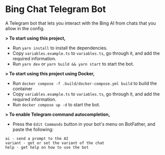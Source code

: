 # Bing Chat Telegram Bot

A Telegram bot that lets you interact with the Bing AI from chats that you allow in the config.

**> To start using this project,**

* Run `yarn install` to install the dependencies.
* Copy `variables.example.ts` to `variables.ts`, go through it, and add the required information.
* Run `yarn dev` or `yarn build && yarn start` to start the bot.

**> To start using this project using Docker,**

* Run `docker compose -f .build/docker-compose.yml build` to build the container
* Copy `variables.example.ts` to `variables.ts`, go through it, and add the required information.
* Run `docker compose up -d` to start the bot.

**> To enable Telegram command autocompletion,**
* Press the `Edit Commands` button in your bot's menu on BotFather, and paste the following:
```
ai - send a prompt to the AI
variant - get or set the variant of the chat
help - get help on how to use the bot
```

